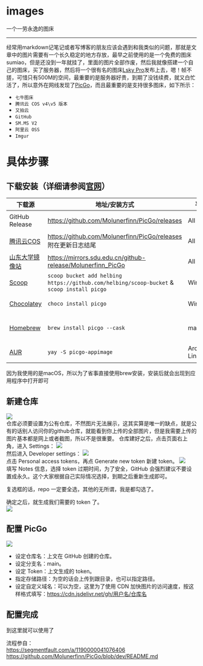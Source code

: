 # images
一个一劳永逸的图床

---

经常用markdown记笔记或者写博客的朋友应该会遇到和我类似的问题，那就是文章中的图片需要有一个长久稳定的地方存放，最早之前使用的是一个免费的图床sumiao，但是还没到一年就挂了，里面的图片全部作废，然后我就像搭建一个自己的图床，买了服务器，然后将一个很有名的图床[Lsky Pro](https://www.lsky.pro/)发布上去，嗯！帧不搓，可惜只有500M的空间，最重要的是服务器好贵，到期了没钱续费，就又白忙活了，所以意外在网线发现了[PicGo](https://github.com/Molunerfinn/PicGo)，而且最重要的是支持很多图床，如下所示：

- `七牛图床`
- `腾讯云 COS v4\v5 版本`
- `又拍云`
- `GitHub`
- `SM.MS V2`
- `阿里云 OSS`
- `Imgur`

# 具体步骤

## 下载安装（详细请参阅[官网](https://github.com/Molunerfinn/PicGo)）

| 下载源  | 地址/安装方式  | 平台 | 备注  |
|---|---|---|---|
| GitHub Release  | https://github.com/Molunerfinn/PicGo/releases | All | 国内下载速度可能会慢 |
| [腾讯云COS](https://cloud.tencent.com/product/cos)  | https://github.com/Molunerfinn/PicGo/releases 附在更新日志结尾 | All | 感谢 [腾讯云COS](https://cloud.tencent.com/product/cos) 提供的赞助支持 |
| [山东大学镜像站](https://mirrors.sdu.edu.cn/) | https://mirrors.sdu.edu.cn/github-release/Molunerfinn_PicGo | All | 感谢 [山东大学镜像站](https://mirrors.sdu.edu.cn/) 提供的镜像支持 |
| [Scoop](https://scoop.sh/) | `scoop bucket add helbing https://github.com/helbing/scoop-bucket` & `scoop install picgo` | Windows | 感谢 @helbing 的贡献 |
| [Chocolatey](https://chocolatey.org/) | `choco install picgo` | Windows | 感谢 @iYato 的贡献 |
| [Homebrew](https://brew.sh/) | `brew install picgo --cask` | macOS | 感谢 @womeimingzi11 的贡献 |
| [AUR](https://aur.archlinux.org/packages/yay) | `yay -S picgo-appimage` | Arch-Linux | 感谢 @houbaron 的贡献 |

因为我使用的是macOS，所以为了省事直接使用brew安装，安装后就会出现到应用程序中打开即可

## 新建仓库
![](https://segmentfault.com/img/remote/1460000041076408)                                       
仓库必须要设置为公有仓库，不然图片无法展示，这其实算是唯一的缺点，就是公有的话别人访问你的github仓库，就能看到你上传的全部图片，但是我需要上传的图片基本都是网上或者截图，所以不是很重要。
仓库建好之后，点击页面右上角，进入 Settings：
![](https://segmentfault.com/img/remote/1460000041076409)                       
然后进入 Developer settings：
![](https://segmentfault.com/img/remote/1460000041076410)                          
点击 Personal access tokens，再点 Generate new token 新建 token。
![](https://segmentfault.com/img/remote/1460000041076411)                                 
填写 Notes 信息，选择 token 过期时间，为了安全，GitHub 会强烈建议不要设置成永久。这个大家根据自己实际情况选择，到期之后重新生成即可。

复选框的话，repo 一定要全选，其他的无所谓，我是都勾选了。

确定之后，就生成我们需要的 token 了。                         
![](https://segmentfault.com/img/remote/1460000041076412)

## 配置 PicGo
![](https://segmentfault.com/img/remote/1460000041076413)                        
- 设定仓库名：上文在 GitHub 创建的仓库。
- 设定分支名：main。
- 设定 Token：上文生成的 token。
- 指定存储路径：为空的话会上传到跟目录，也可以指定路径。
- 设定自定义域名：可以为空，这里为了使用 CDN 加快图片的访问速度，按这样格式填写：https://cdn.jsdelivr.net/gh/用户名/仓库名

## 配置完成
到这里就可以使用了                        

流程参自：                       
https://segmentfault.com/a/1190000041076406
https://github.com/Molunerfinn/PicGo/blob/dev/README.md
